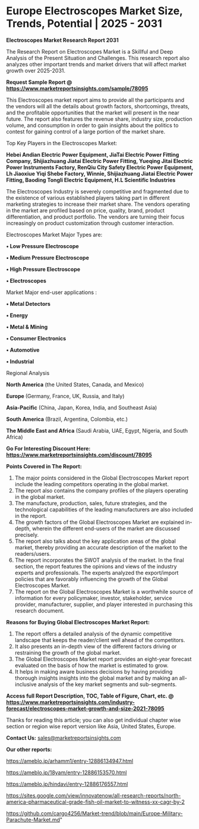 # Europe Electroscopes Market Size, Trends, Potential | 2025 - 2031

<strong>Electroscopes Market Research Report 2031</strong>

The Research Report on Electroscopes Market is a Skillful and Deep Analysis of the Present Situation and Challenges. This research report also analyzes other important trends and market drivers that will affect market growth over 2025-2031.

<strong>Request Sample Report @ <a href=https://www.marketreportsinsights.com/sample/78095>https://www.marketreportsinsights.com/sample/78095</a></strong>

This Electroscopes market report aims to provide all the participants and the vendors will all the details about growth factors, shortcomings, threats, and the profitable opportunities that the market will present in the near future. The report also features the revenue share, industry size, production volume, and consumption in order to gain insights about the politics to contest for gaining control of a large portion of the market share.

Top Key Players in the Electroscopes Market:

<strong>Hebei Andian Electric Power Equipment, JiaTai Electric Power Fitting Company, Shijiazhuang Jiatai Electric Power Fitting, Yueqing Jitai Electric Power Instruments Factory, RenQiu City Safety Electric Power Equipment, Lh Jiaoxiue Yiqi Shebe Factory, Winnie, Shijiazhuang Jiatai Electric Power Fitting, Baoding Tongli Electric Equipment, H.L Scientific Industries</strong>

The Electroscopes Industry is severely competitive and fragmented due to the existence of various established players taking part in different marketing strategies to increase their market share. The vendors operating in the market are profiled based on price, quality, brand, product differentiation, and product portfolio. The vendors are turning their focus increasingly on product customization through customer interaction.

Electroscopes Market Major Types are:

<strong>• Low Pressure Electroscope

• Medium Pressure Electroscope

• High Pressure Electroscope

• Electroscopes</strong>

Market Major end-user applications :

<strong>• Metal Detectors

• Energy

• Metal & Mining

• Consumer Electronics

• Automotive

• Industrial</strong>

Regional Analysis

</u><strong><b>North America</b></strong> (the United States, Canada, and Mexico)

<strong><b>Europe </b></strong>(Germany, France, UK, Russia, and Italy)

<strong><b>Asia-Pacific</b></strong> (China, Japan, Korea, India, and Southeast Asia)

<strong><b>South America</b></strong> (Brazil, Argentina, Colombia, etc.)

<strong><b>The Middle East and Africa</b></strong> (Saudi Arabia, UAE, Egypt, Nigeria, and South Africa)

<strong>Go For Interesting Discount Here: <a href=https://www.marketreportsinsights.com/discount/78095>https://www.marketreportsinsights.com/discount/78095</a></strong>

<strong>Points Covered in The Report:</strong>
<ol>
  <li>The major points considered in the Global Electroscopes Market report include the leading competitors operating in the global market.</li>
  <li>The report also contains the company profiles of the players operating in the global market.</li>
  <li>The manufacture, production, sales, future strategies, and the technological capabilities of the leading manufacturers are also included in the report.</li>
  <li>The growth factors of the Global Electroscopes Market are explained in-depth, wherein the different end-users of the market are discussed precisely.</li>
  <li>The report also talks about the key application areas of the global market, thereby providing an accurate description of the market to the readers/users.</li>
  <li>The report incorporates the SWOT analysis of the market. In the final section, the report features the opinions and views of the industry experts and professionals. The experts analyzed the export/import policies that are favorably influencing the growth of the Global Electroscopes Market.</li>
  <li>The report on the Global Electroscopes Market is a worthwhile source of information for every policymaker, investor, stakeholder, service provider, manufacturer, supplier, and player interested in purchasing this research document.</li>
</ol>
<strong>Reasons for Buying Global Electroscopes Market Report:</strong>

<ol>
  <li>The report offers a detailed analysis of the dynamic competitive landscape that keeps the reader/client well ahead of the competitors.</li>
  <li>It also presents an in-depth view of the different factors driving or restraining the growth of the global market.</li>
  <li>The Global Electroscopes Market report provides an eight-year forecast evaluated on the basis of how the market is estimated to grow.</li>
  <li>It helps in making aware business decisions by having providing thorough insights insights into the global market and by making an all-inclusive analysis of the key market segments and sub-segments.</li>
</ol>
<strong>Access full Report Description, TOC, Table of Figure, Chart, etc. @ <a href=https://www.marketreportsinsights.com/industry-forecast/electroscopes-market-growth-and-size-2021-78095>https://www.marketreportsinsights.com/industry-forecast/electroscopes-market-growth-and-size-2021-78095</a></strong>


Thanks for reading this article; you can also get individual chapter wise section or region wise report version like Asia, United States, Europe.

<strong>Contact Us:</strong>
sales@marketreportsinsights.com

<strong>Our other reports:</strong>

<a href=https://ameblo.jp/arhamm1/entry-12886134947.html>https://ameblo.jp/arhamm1/entry-12886134947.html</a>

<a href=https://ameblo.jp/18yam/entry-12886153570.html>https://ameblo.jp/18yam/entry-12886153570.html</a>

<a href=https://ameblo.jp/hindavi/entry-12886176557.html>https://ameblo.jp/hindavi/entry-12886176557.html</a>

<a href=https://sites.google.com/view/innovatenow/all-research-reports/north-america-pharmaceutical-grade-fish-oil-market-to-witness-xx-cagr-by-2>https://sites.google.com/view/innovatenow/all-research-reports/north-america-pharmaceutical-grade-fish-oil-market-to-witness-xx-cagr-by-2</a>

<a href=https://github.com/cargo4256/Market-trend/blob/main/Europe-Military-Parachute-Market.md>https://github.com/cargo4256/Market-trend/blob/main/Europe-Military-Parachute-Market.md</a>"
